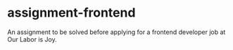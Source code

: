 # assignment-frontend
An assignment to be solved before applying for a frontend developer job at Our Labor is Joy.
